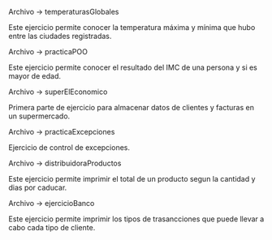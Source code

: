 Archivo -> temperaturasGlobales

Este ejercicio permite conocer la temperatura máxima y mínima que hubo entre las ciudades registradas.

Archivo -> practicaPOO

Este ejercicio permite conocer el resultado del IMC de una persona y si es mayor de edad.

Archivo -> superElEconomico

Primera parte de ejercicio para almacenar datos de clientes y facturas en un supermercado.

Archivo -> practicaExcepciones

Ejercicio de control de excepciones.

Archivo -> distribuidoraProductos

Este ejercicio permite imprimir el total de un producto segun la cantidad y dias por caducar.

Archivo -> ejercicioBanco

Este ejercicio permite imprimir los tipos de trasancciones que puede llevar a cabo cada tipo de cliente.
